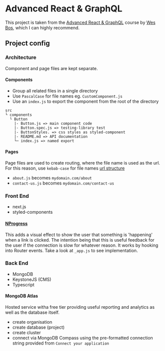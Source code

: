 # Advanced React & GraphQL

This project is taken from the [Advanced React & GraphQL](https://AdvancedReact.com) course by [Wes Bos](https://WesBos.com/), which I can highly recommend.

## Project config

### Architecture

Component and page files are kept separate.

#### Components

- Group all related files in a single directory
- Use `PascalCase` for file names eg. `CustomComponent.js`
- Use an `index.js` to export the component from the root of the directory

```
src
└ components
  └ Button
    |- Button.js => main component code
    |- Button.spec.js => testing-library test
    |- ButtonStyles. => css styles as styled-component
    |- README.md => API documentation
    └─ index.js => named export
```

#### Pages

Page files are used to create routing, where the file name is used as the url. For this reason, use `kebab-case` for file names [url structure](https://moz.com/learn/seo/url)

- `about.js` becomes `mydomain.com/about`
- `contact-us.js` becomes `mydomain.com/contact-us`

### Front End

- next.js
- styled-components

#### [NProgress](https://github.com/rstacruz/nprogress)

This adds a visual effect to show the user that something is 'happening' when a link is clicked. The intention being that this is useful feedback for the user if the connection is slow for whatever reason. It works by hooking into Router events. Take a look at `_app.js` to see implementation.

### Back End

- MongoDB
- KeystoneJS (CMS)
- Typescript

#### MongoDB Atlas

Hosted service witha free tier providing useful reporting and analytics as well as the database itself.

- create organisation
- create database (project)
- create cluster
- connect via MongoDB Compass using the pre-formatted connection string provided from `Connect your application`
